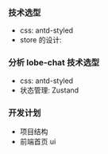 ### 技术选型

- css: antd-styled
- store 的设计:

### 分析 lobe-chat 技术选型

- css: antd-styled
- 状态管理: Zustand

### 开发计划

- 项目结构
- 前端首页 ui

